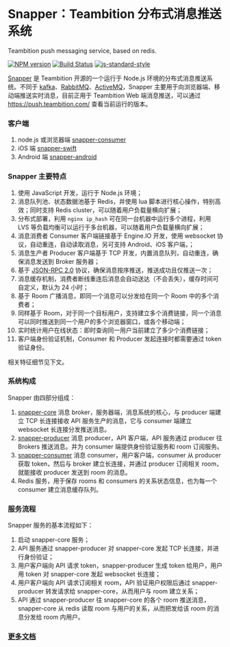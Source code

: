 Snapper：Teambition 分布式消息推送系统
====
Teambition push messaging service, based on redis.

[![NPM version][npm-image]][npm-url]
[![Build Status][travis-image]][travis-url]
[![js-standard-style][js-standard-image]][js-standard-url]

[Snapper](https://github.com/teambition/snapper-core) 是 Teambition 开源的一个运行于 Node.js 环境的分布式消息推送系统。不同于 [kafka](https://github.com/apache/kafka)、[RabbitMQ](https://github.com/rabbitmq/rabbitmq-server)、[ActiveMQ](https://github.com/apache/activemq)，Snapper 主要用于向浏览器端、移动端推送实时消息，目前正用于 Teambition Web 端消息推送，可以通过 https://push.teambition.com/ 查看当前运行的版本。

### 客户端
1. node.js 或浏览器端 [snapper-consumer](https://github.com/teambition/snapper-consumer)
2. iOS 端 [snapper-swift](https://github.com/teambition/snapper-swift)
3. Android 端 [snapper-android](https://github.com/teambition/snapper-android)

### Snapper 主要特点

1. 使用 JavaScript 开发，运行于 Node.js 环境；
2. 消息队列池、状态数据池基于 Redis，并使用 lua 脚本进行核心操作，特别高效；同时支持 Redis cluster，可以随着用户负载量横向扩展；
3. 分布式部署，利用 `nginx ip_hash` 可在同一台机器中运行多个进程，利用 LVS 等负载均衡可以运行于多台机器，可以随着用户负载量横向扩展；
4. 消息消费者 Consumer 客户端链接基于 Engine.IO 开发，使用 websocket 协议，自动重连，自动读取消息，另可支持 Android、iOS 客户端，；
5. 消息生产者 Producer 客户端基于 TCP 开发，内置消息队列，自动重连，确保消息发送到 Broker 服务器；
6. 基于 [JSON-RPC 2.0](http://jsonrpc.org/specification) 协议，确保消息按序推送，推送成功且仅推送一次；
7. 消息缓存机制，消费者断线重连后消息会自动送达（不会丢失），缓存时间可自定义，默认为 24 小时；
8. 基于 Room 广播消息，即同一个消息可以分发给在同一个 Room 中的多个消费者；
9. 同样基于 Room，对于同一个目标用户，支持建立多个消费链接，同一个消息可以同时推送到同一个用户的多个浏览器窗口，或各个移动端；
10. 实时统计用户在线状态：即时查询同一用户当前建立了多少个消费链接；
11. 客户端身份验证机制，Consumer 和 Producer 发起连接时都需要通过 token 验证身份。

相关特征细节见下文。

### 系统构成

Snapper 由四部分组成：

1. [snapper-core](https://github.com/teambition/snapper-core) 消息 broker，服务器端，消息系统的核心，与 producer 端建立 TCP 长连接接收 API 服务生产的消息，它与 consumer 端建立 websocket 长连接分发推送消息。
2. [snapper-producer](https://github.com/teambition/snapper-producer) 消息 producer，API 客户端，API 服务通过 producer 往 Brokers 推送消息。并为 consumer 端提供身份验证服务和 room 订阅服务。
3. [snapper-consumer](https://github.com/teambition/snapper-consumer) 消息 consumer，用户客户端，consumer 从 producer 获取 token，然后与 broker 建立长连接，并通过 producer 订阅相关 room，就能接收 producer 发送到 room 的消息。
4. Redis 服务，用于保存 rooms 和 consumers 的关系状态信息，也为每一个 consumer 建立消息缓存队列。

### 服务流程

Snapper 服务的基本流程如下：

1. 启动 snapper-core 服务；
2. API 服务通过 snapper-producer 对 snapper-core 发起 TCP 长连接，并进行身份验证；
3. 用户客户端向 API 请求 token，snapper-producer 生成 token 给用户，用户用 token 对 snapper-core 发起 websocket 长连接；
4. 用户客户端向 API 请求订阅相关 room，API 验证用户权限后通过 snapper-producer 转发请求给 snapper-core，从而用户与 room 建立关系；
5. API 通过 snapper-producer 往 snapper-core 的各个 room 推送消息，snapper-core 从 redis 读取 room 与用户的关系，从而把发给该 room 的消息分发给 room 内用户。

### [更多文档](https://github.com/teambition/snapper-core/blob/master/docs/snapper.md)


[npm-url]: https://npmjs.org/package/snapper-core
[npm-image]: http://img.shields.io/npm/v/snapper-core.svg

[travis-url]: https://travis-ci.org/teambition/snapper-core
[travis-image]: http://img.shields.io/travis/teambition/snapper-core.svg

[js-standard-url]: https://github.com/feross/standard
[js-standard-image]: https://img.shields.io/badge/code%20style-standard-brightgreen.svg?style=flat
